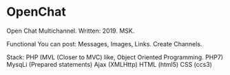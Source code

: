 # OpenChat

Open Chat Multichannel. Written: 2019. MSK.

Functional You can post:
Messages,
Images,
Links.
Create Channels.

Stack:
PHP (MVL (Closer to MVC) like, Object Oriented Programming. PHP7)
MysqLi (Prepared statements)
Ajax (XMLHttp)
HTML (html5)
CSS (ccs3)
